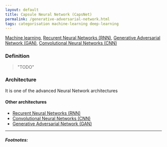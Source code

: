 ```yaml
---
layout: default
title: Capsule Neural Network (CapsNet)
permalink: /generative-adversarial-network.html
tags: categorisation machine-learning deep-learning
---
```


[Machine learning]({{site.url}}{{site.prod}}/machine-learning.html),
[Recurent Neural Networks (RNN)]({{site.url}}{{site.prod}}/recurent-neural-network.html),
[Generative Adversarial Network (GAN)]({{site.url}}{{site.prod}}/generative-adversarial-network.html),
[Convolutional Neural Networks (CNN)]({{site.url}}{{site.prod}}/convolutional-neural-network.html) 


### Definition

> "TODO" 


### Architecture

It is one of the advanced Neural Network architectures

#### Other architectures

- [Recurent Neural Networks (RNN)]({{site.url}}{{site.prod}}/recurent-neural-network.html)
- [Convolutional Neural Networks (CNN)]({{site.url}}{{site.prod}}/convolutional-neural-network.html) 
- [Generative Adversarial Network (GAN)]({{site.url}}{{site.prod}}/generative-adversarial-network.html) 

<hr />

##### Footnotes:

[^1]: [Complete guide artificial neural networks](https://missinglink.ai/guides/neural-network-concepts/complete-guide-artificial-neural-networks/)
[^2]: [Capsule Neural Network](https://en.wikipedia.org/wiki/Capsule_neural_network)
